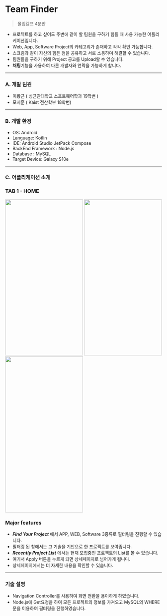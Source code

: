 
# Team Finder
> 몰입캠프 4분반
- 프로젝트를 하고 싶어도 주변에 같이 할 팀원을 구하기 힘들 때 사용 가능한 어플리케이션입니다.
- Web, App, Software Project의 카테고리가 존재하고 각각 확인 가능합니다.
- 스크럼과 같이 자신의 힘든 점을 공유하고 서로 소통하며 해결할 수 있습니다.
- 팀원들을 구하기 위해 Project 공고를 Upload할 수 있습니다. 
- **채팅**기능을 사용하여 다른 개발자와 연락을 가능하게 합니다.
___
### A. 개발 팀원
- 이황근 ( 성균관대학교 소프트웨어학과 19학번 )
- 모지훈 ( Kaist 전산학부 18학번)
___
### B. 개발 환경
- OS: Android 
- Language: Kotlin
- IDE: Android Studio JetPack Compose
- BackEnd Framework : Node.js
- Database : MySQL
- Target Device: Galaxy S10e

---
### C. 어플리케이션 소개
### TAB 1 - HOME
<img src="https://github.com/yihwanggeun/TeamFinder/assets/63749140/c98de580-9ccb-43dd-b7cf-3f35753c9fa8" width="250" height="500"/>
<img src="https://github.com/yihwanggeun/TeamFinder/assets/63749140/d8a923ea-321d-41ad-a7f5-b450f4da8376" width="250" height="500"/>
<img src="https://github.com/yihwanggeun/TeamFinder/assets/63749140/6e73b3af-7539-4994-b1a8-6571d6fab71a" width="250" height="500"/>

### Major features
- ***Find Your Project*** 에서 APP, WEB, Software 3종류로 필터링을 진행할 수 있습니다.
- 필터링 된 창에서는 그 기술을 기반으로 한 프로젝트를 보여줍니다.
- ***Recently Project List*** 에서는 현재 모집중인 프로젝트의 List를 볼 수 있습니다. 
- 여기서 Apply 버튼을 누르게 되면 상세페이지로 넘어가게 됩니다.
- 상세페이지에서는 더 자세한 내용을 확인할 수 있습니다.

---
### 기술 설명
- Navigation Controller를 사용하여 화면 전환을 용이하게 하였습니다.
- Node.js에 Get요청을 하여 모든 프로젝트의 정보를 가져오고 MySQL의 WHERE 문을 이용하여 필터링을 진행하였습니다.
